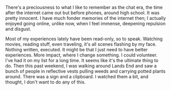 There's a preciousness to what I like to remember as the chat era, the time after the internet came out but before phones, around high school. It was pretty innocent. I have much fonder memories of the internet then; I actually enjoyed going online, unlike now, when I feel immense, deepening repulsion and disgust.

Most of my experiences lately have been read-only, so to speak. Watching movies, reading stuff, even traveling, it's all scenes flashing by my face. Nothing written, executed. It might be that I just need to have better experiences. More impact, where I change something. I could volunteer. I've had it on my list for a long time. It seems like it's the ultimate thing to do. Then this past weekend, I was walking around Lands End and saw a bunch of people in reflective vests pulling weeds and carrying potted plants around. There was a sign and a clipboard. I watched them a bit, and thought, I don't want to do any of this.
